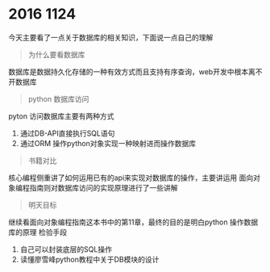 # 2016 1124 
今天主要看了一点关于数据库的相关知识，下面说一点自己的理解
>为什么要看数据库

数据库是数据持久化存储的一种有效方式而且支持有序查询，web开发中根本离不开数据库

>python 数据库访问

pyton 访问数据库主要有两种方式

1. 通过DB-API直接执行SQL语句
2. 通过ORM 操作python对象实现一种映射进而操作数据库

>书籍对比

核心编程侧重讲了如何运用已有的api来实现对数据库的操作，主要讲运用
面向对象编程指南则对数据库访问的实现原理进行了一些讲解

> 明天目标

继续看面向对象编程指南这本书中的第11章，最终的目的是明白python 操作数据库的原理
检验手段

1. 自己可以封装底层的SQL操作
2. 读懂廖雪峰python教程中关于DB模块的设计
